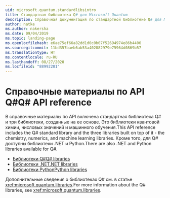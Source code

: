 ```yaml
---
uid: microsoft.quantum.standardlibsintro
title: Стандартная библиотека Q# для Microsoft Quantum
description: Справочная документация по стандартной библиотеке Q# для Microsoft Quantum
author: natke
ms.author: nakersha
ms.date: 09/04/2019
ms.topic: landing-page
ms.openlocfilehash: e6ae75ef66a82dd1d0c0b07f52694974e86b4406
ms.sourcegitcommit: 11bd357baeb6ab53a402882979e75964d0869b57
ms.translationtype: HT
ms.contentlocale: ru-RU
ms.lasthandoff: 08/27/2020
ms.locfileid: "88992281"
---
```

# <a name="q-api-reference"></a><span data-ttu-id="e5d82-103">Справочные материалы по API Q#</span><span class="sxs-lookup"><span data-stu-id="e5d82-103">Q# API reference</span></span> #

<span data-ttu-id="e5d82-104">В справочные материалы по API включена стандартная библиотека Q# и три библиотеки, созданные на ее основе. Это библиотеки квантовой химии, числовых значений и машинного обучения.</span><span class="sxs-lookup"><span data-stu-id="e5d82-104">This API reference includes the Q# standard library and the three libraries built on top of it - the chemistry, numerics, and machine learning libraries.</span></span> <span data-ttu-id="e5d82-105">Кроме того, для Q# доступны библиотеки .NET и Python.</span><span class="sxs-lookup"><span data-stu-id="e5d82-105">There are also .NET and Python libraries available for Q#.</span></span>

- [<span data-ttu-id="e5d82-106">Библиотеки Q#</span><span class="sxs-lookup"><span data-stu-id="e5d82-106">Q# libraries</span></span>](xref:microsoft.quantum.qsharplibintro)
- [<span data-ttu-id="e5d82-107">Библиотеки .NET</span><span class="sxs-lookup"><span data-stu-id="e5d82-107">.NET libraries</span></span>](xref:microsoft.quantum.dotnetlibsintro)
- [<span data-ttu-id="e5d82-108">Библиотеки Python</span><span class="sxs-lookup"><span data-stu-id="e5d82-108">Python libraries</span></span>](https://docs.microsoft.com/python/qsharp-core/qsharp)

<span data-ttu-id="e5d82-109">Дополнительные сведения о библиотеках Q# см. в статье <xref:microsoft.quantum.libraries>.</span><span class="sxs-lookup"><span data-stu-id="e5d82-109">For more information about the Q# libraries, see <xref:microsoft.quantum.libraries>.</span></span>
